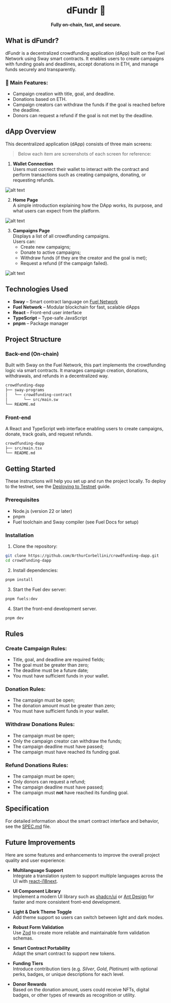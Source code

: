 <div align="center">
  <h1>dFundr 💸</h1>
  <strong>Fully on-chain, fast, and secure.</strong>
</div>

## What is dFundr?
dFundr is a decentralized crowdfunding application (dApp) built on the Fuel Network using Sway smart contracts. It enables users to create campaigns with funding goals and deadlines, accept donations in ETH, and manage funds securely and transparently.

### 🔑 Main Features:
- Campaign creation with title, goal, and deadline.
- Donations based on ETH.
- Campaign creators can withdraw the funds if the goal is reached before the deadline.
- Donors can request a refund if the goal is not met by the deadline.

## dApp Overview

This decentralized application (dApp) consists of three main screens:
> Below each item are screenshots of each screen for reference:
1. **Wallet Connection**  
   Users must connect their wallet to interact with the contract and perform transactions such as creating campaigns, donating, or requesting refunds.

![alt text](public/connection.png)

2. **Home Page**  
   A simple introduction explaining how the DApp works, its purpose, and what users can expect from the platform.

![alt text](public/home.png)

3. **Campaigns Page**  
   Displays a list of all crowdfunding campaigns.  
   Users can:
   - Create new campaigns;
   - Donate to active campaigns;
   - Withdraw funds (if they are the creator and the goal is met);
   - Request a refund (if the campaign failed).

![alt text](public/campaign.png)

## Technologies Used
- **Sway** – Smart contract language on [Fuel Network](https://fuel.network/)
- **Fuel Network** – Modular blockchain for fast, scalable dApps
- **React** – Front-end user interface
- **TypeScript** – Type-safe JavaScript
- **pnpm** – Package manager

## Project Structure
### Back-end (On-chain)
Built with Sway on the Fuel Network, this part implements the crowdfunding logic via smart contracts. It manages campaign creation, donations, withdrawals, and refunds in a decentralized way.
```sh
crowdfunding-dapp
├── sway-programs
│   └── crowdfunding-contract
│       └── src/main.sw
└── README.md
```
### Front-end
A React and TypeScript web interface enabling users to create campaigns, donate, track goals, and request refunds.
```sh
crowdfunding-dapp
├── src/main.tsx
└── README.md
```

## Getting Started
These instructions will help you set up and run the project locally. To deploy to the testnet, see the [Deploying to Testnet](https://docs.fuel.network/docs/fuels-ts/creating-a-fuel-dapp/deploying-a-dapp-to-testnet/) guide.

### Prerequisites
- Node.js (version 22 or later)
- pnpm
- Fuel toolchain and Sway compiler (see Fuel Docs for setup)

### Installation
1. Clone the repository:
```bash
git clone https://github.com/ArthurCorbellini/crowdfunding-dapp.git
cd crowdfunding-dapp
```
2. Install dependencies:
```bash
pnpm install
```
3. Start the Fuel dev server:
```bash
pnpm fuels:dev
```
4. Start the front-end development server.
```bash
pnpm dev
```

## Rules
### Create Campaign Rules:
- Title, goal, and deadline are required fields;
- The goal must be greater than zero;
- The deadline must be a future date;
- You must have sufficient funds in your wallet.
### Donation Rules:
- The campaign must be open;
- The donation amount must be greater than zero;
- You must have sufficient funds in your wallet.
### Withdraw Donations Rules:
- The campaign must be open;
- Only the campaign creator can withdraw the funds;
- The campaign deadline must have passed;
- The campaign must have reached its funding goal.
### Refund Donations Rules:
- The campaign must be open;
- Only donors can request a refund;
- The campaign deadline must have passed;
- The campaign must **not** have reached its funding goal.

## Specification
For detailed information about the smart contract interface and behavior, see the [SPEC.md](./SPEC.md) file.

## Future Improvements
Here are some features and enhancements to improve the overall project quality and user experience:

- **Multilanguage Support**  
  Integrate a translation system to support multiple languages across the UI with [react-i18next](https://react.i18next.com/).

- **UI Component Library**  
  Implement a modern UI library such as [shadcn/ui](https://ui.shadcn.com/) or [Ant Design](https://ant.design/) for faster and more consistent front-end development.

- **Light & Dark Theme Toggle**  
  Add theme support so users can switch between light and dark modes.

- **Robust Form Validation**  
  Use [Zod](https://zod.dev/) to create more reliable and maintainable form validation schemas.

- **Smart Contract Portability**  
  Adapt the smart contract to support new tokens.

- **Funding Tiers**  
  Introduce contribution tiers (e.g. *Silver*, *Gold*, *Platinum*) with optional perks, badges, or unique descriptions for each level.  

- **Donor Rewards**  
  Based on the donation amount, users could receive NFTs, digital badges, or other types of rewards as recognition or utility.